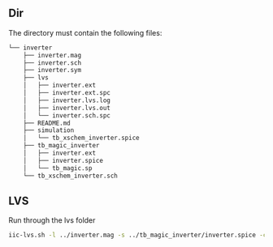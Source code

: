 ## Dir
The directory must contain the following files:
```bash
└── inverter
    ├── inverter.mag
    ├── inverter.sch
    ├── inverter.sym
    ├── lvs
    │   ├── inverter.ext
    │   ├── inverter.ext.spc
    │   ├── inverter.lvs.log
    │   ├── inverter.lvs.out
    │   └── inverter.sch.spc
    ├── README.md
    ├── simulation
    │   └── tb_xschem_inverter.spice
    ├── tb_magic_inverter
    │   ├── inverter.ext
    │   ├── inverter.spice
    │   └── tb_magic.sp
    └── tb_xschem_inverter.sch
```

## LVS
Run through the lvs folder
```bash
iic-lvs.sh -l ../inverter.mag -s ../tb_magic_inverter/inverter.spice -c inverter
```